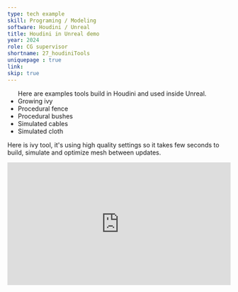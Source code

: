 ```yaml
---
type: tech example
skill: Programing / Modeling
software: Houdini / Unreal
title: Houdini in Unreal demo
year: 2024
role: CG supervisor
shortname: 27_houdiniTools
uniquepage : true 
link:
skip: true
---
```

<ul>Here are examples tools build in Houdini and used inside Unreal. 
  <li>Growing ivy</li>
  <li>Procedural fence</li>
  <li>Procedural bushes</li>
  <li>Simulated cables</li>
  <li>Simulated cloth</li>
</ul>

Here is ivy tool, it's using high quality settings so it takes few seconds to build, simulate and optimize mesh between updates.
<div style="position: relative; width: 100%; height: 0; padding-bottom: 55%">
<iframe style="position: absolute;width: 100%;height: 100%;left: 0;top: 0;" src="https://www.youtube.com/embed/W0SGowR9POg" title="YouTube video player" frameborder="0" allow="accelerometer; autoplay; clipboard-write; encrypted-media; gyroscope; picture-in-picture; web-share" referrerpolicy="strict-origin-when-cross-origin" allowfullscreen></iframe>
</div>
